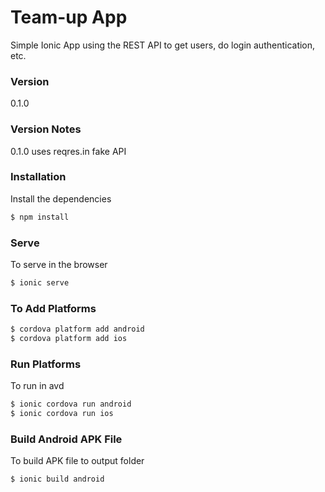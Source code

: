 # Team-up App

Simple Ionic  App using the REST API to get users, do login authentication, etc.

### Version
0.1.0

### Version Notes
0.1.0 uses reqres.in fake API

### Installation

Install the dependencies

```sh
$ npm install
```

### Serve
To serve in the browser

```sh
$ ionic serve
```

### To Add Platforms
```sh
$ cordova platform add android
$ cordova platform add ios
```

### Run Platforms
To run in avd

```sh
$ ionic cordova run android
$ ionic cordova run ios
```

### Build Android APK File
To build APK file to output folder

```sh
$ ionic build android
```
